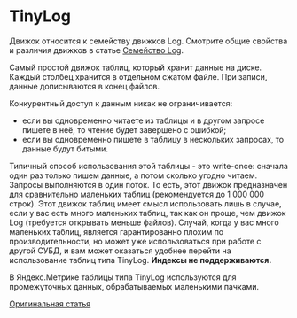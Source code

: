 # TinyLog

Движок относится к семейству движков Log. Смотрите общие свойства и различия движков в статье [Семейство Log](log_family.md).

Самый простой движок таблиц, который хранит данные на диске.
Каждый столбец хранится в отдельном сжатом файле.
При записи, данные дописываются в конец файлов.

Конкурентный доступ к данным никак не ограничивается:

- если вы одновременно читаете из таблицы и в другом запросе пишете в неё, то чтение будет завершено с ошибкой;
- если вы одновременно пишете в таблицу в нескольких запросах, то данные будут битыми.

Типичный способ использования этой таблицы - это write-once: сначала один раз только пишем данные, а потом сколько угодно читаем.
Запросы выполняются в один поток. То есть, этот движок предназначен для сравнительно маленьких таблиц (рекомендуется до 1 000 000 строк).
Этот движок таблиц имеет смысл использовать лишь в случае, если у вас есть много маленьких таблиц, так как он проще, чем движок Log (требуется открывать меньше файлов).
Случай, когда у вас много маленьких таблиц, является гарантированно плохим по производительности, но может уже использоваться при работе с другой СУБД, и вам может оказаться удобнее перейти на использование таблиц типа TinyLog.
**Индексы не поддерживаются.**

В Яндекс.Метрике таблицы типа TinyLog используются для промежуточных данных, обрабатываемых маленькими пачками.

[Оригинальная статья](https://clickhouse.yandex/docs/ru/operations/table_engines/tinylog/) <!--hide-->
